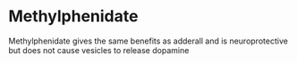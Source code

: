 # Methylphenidate
Methylphenidate gives the same benefits as adderall and is neuroprotective but does not cause vesicles to release dopamine 